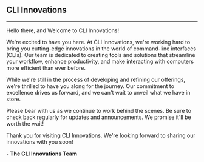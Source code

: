 ## CLI Innovations
---
Hello there, and Welcome to CLI Innovations!

We're excited to have you here. At CLI Innovations, we're working hard to bring you cutting-edge innovations in the world of command-line interfaces (CLIs). Our team is dedicated to creating tools and solutions that streamline your workflow, enhance productivity, and make interacting with computers more efficient than ever before.

While we're still in the process of developing and refining our offerings, we're thrilled to have you along for the journey. Our commitment to excellence drives us forward, and we can't wait to unveil what we have in store.

Please bear with us as we continue to work behind the scenes. Be sure to check back regularly for updates and announcements. We promise it'll be worth the wait!

Thank you for visiting CLI Innovations. We're looking forward to sharing our innovations with you soon!

**- The CLI Innovations Team**
